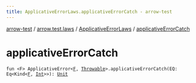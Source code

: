 ```yaml
---
title: ApplicativeErrorLaws.applicativeErrorCatch - arrow-test
---
```


[arrow-test](../../index.html) / [arrow.test.laws](../index.html) / [ApplicativeErrorLaws](index.html) / [applicativeErrorCatch](./applicative-error-catch.html)

# applicativeErrorCatch

`fun <F> ApplicativeError<`[`F`](applicative-error-catch.html#F)`, `[`Throwable`](https://kotlinlang.org/api/latest/jvm/stdlib/kotlin/-throwable/index.html)`>.applicativeErrorCatch(EQ: Eq<Kind<`[`F`](applicative-error-catch.html#F)`, `[`Int`](https://kotlinlang.org/api/latest/jvm/stdlib/kotlin/-int/index.html)`>>): `[`Unit`](https://kotlinlang.org/api/latest/jvm/stdlib/kotlin/-unit/index.html)